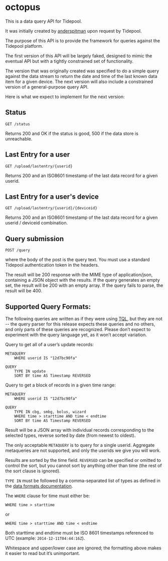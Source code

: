 octopus
=======

This is a data query API for Tidepool.

It was initially created by [anderspitman](https://github.com/anderspitman) upon request by Tidepool.

The purpose of this API is to provide the framework for queries against the Tidepool platform.

The first version of this API will be largely faked, designed to mimic the eventual API but with a tightly constrained set of functionality.

The version that was originally created was specified to do a simple query against the data stream to return the date and time of the last known data item for a given device. The next version will also include a constrained version of a general-purpose query API.

Here is what we expect to implement for the next version:

## Status

    GET /status

Returns 200 and OK if the status is good, 500 if the data store is unreachable.

## Last Entry for a user

    GET /upload/lastentry/{userid}

Returns 200 and an ISO8601 timestamp of the last data record for a given userid.

## Last Entry for a user's device

    GET /upload/lastentry/{userid}/{deviceid}

Returns 200 and an ISO8601 timestamp of the last data record for a given userid / deviceid combination.

## Query submission

    POST /query

where the body of the post is the query text. You must use a standard Tidepool authentication token in the headers.

The result will be 200 response with the MIME type of application/json, containing a JSON object with the results. If the query generates an empty set, the result will be 200 with an empty array. If the query fails to parse, the result will be 400.


## Supported Query Formats:

The following queries are written as if they were using [TQL](http://developer.tidepool.io/queries-and-notifications/), but they are not -- the query parser for this release expects these queries and no others, and only parts of these queries are recognized. Please don’t expect to experiment with the query language yet, as it won’t accept variation.

Query to get all of a user’s update records:

    METAQUERY
        WHERE userid IS "12d7bc90fa"

    QUERY
        TYPE IN update
        SORT BY time AS Timestamp REVERSED

Query to get a block of records in a given time range:

    METAQUERY
        WHERE userid IS "12d7bc90fa"

    QUERY
        TYPE IN cbg, smbg, bolus, wizard
        WHERE time > starttime AND time < endtime
        SORT BY time AS Timestamp REVERSED

Result will be a JSON array with individual records corresponding to the selected types, reverse sorted by date (from newest to oldest).

The only acceptable `METAQUERY` is to query for a single userid. Aggregate metaqueries are not supported, and only the userids we give you will work.

Results are sorted by the time field. `REVERSED` can be specified or omitted to control the sort, but you cannot sort by anything other than time (the rest of the sort clause is ignored).

`TYPE IN` must be followed by a comma-separated list of types as defined in the [data formats documentation](http://developer.tidepool.io/data-model/v1/).

The `WHERE` clause for time must either be:

    WHERE time > starttime
or

    WHERE time > starttime AND time < endtime

Both starttime and endtime must be ISO 8601 timestamps referenced to UTC (example: `2014-12-11T04:44:16Z`).

Whitespace and upper/lower case are ignored; the formatting above makes it easier to read but it’s unimportant.

